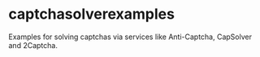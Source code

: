 # captchasolverexamples
Examples for solving captchas via services like Anti-Captcha, CapSolver and 2Captcha.
